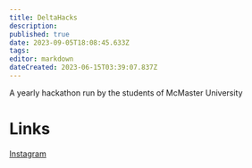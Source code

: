 ```yaml
---
title: DeltaHacks
description: 
published: true
date: 2023-09-05T18:08:45.633Z
tags: 
editor: markdown
dateCreated: 2023-06-15T03:39:07.837Z
---
```


A yearly hackathon run by the students of McMaster University

# Links
[Instagram](https://www.instagram.com/deltahacks/)
